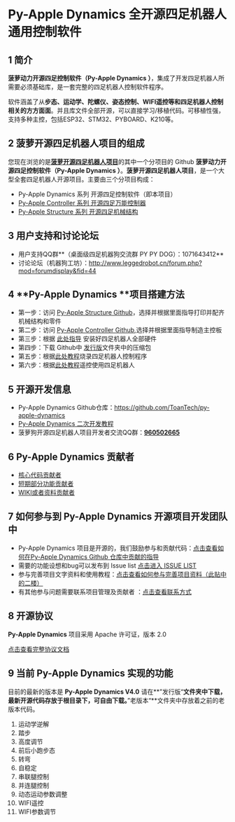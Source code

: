 # **Py-Apple Dynamics** 全开源四足机器人通用控制软件
## 1 简介

  **菠萝动力开源四足控制软件（Py-Apple Dynamics ）**，集成了开发四足机器人所需要必须基础库，是一套完整的四足机器人控制软件程序。

  软件涵盖了从**步态、运动学、陀螺仪、姿态控制、WIFI遥控等和四足机器人控制相关的方方面面**。并且库文件全部开源，可以直接学习/移植代码。可移植性强，支持多种主控，包括ESP32、STM32、PYBOARD、K210等。

## 2 **菠萝开源四足机器人项目的组成**

  您现在浏览的是[**菠萝开源四足机器人项目**](https://github.com/ToanTech/py-apple-quadruped-robot)的其中一个分项目的 Github **菠萝动力开源四足控制软件（Py-Apple Dynamics ）**。**菠萝开源四足机器人项目**，是一个大型全套四足机器人开源项目。主要由三个分项目构成：

- Py-Apple Dynamics 系列 开源四足控制软件（即本项目）
- [Py-Apple Controller 系列 开源四足万能控制器](https://github.com/ToanTech/py-apple-controller)
- [Py-Apple Structure 系列 开源四足机械结构](https://github.com/ToanTech/py-apple-structure)

## 3 用户支持和讨论论坛

- 用户支持QQ群**（桌面级四足机器狗交流群 PY PY DOG）：1071643412**
- 讨论论坛（机器狗工坊）：http://www.leggedrobot.cn/forum.php?mod=forumdisplay&fid=44

## 4 **Py-Apple Dynamics **项目搭建方法

- 第一步：访问 [Py-Apple Structure Github](https://github.com/ToanTech/py-apple-structure)，选择并根据里面指导打印并配齐机械结构和零件
- 第二步：访问 [Py-Apple Controller Github](https://github.com/ToanTech/py-apple-controller),选择并根据里面指导制造主控板
- 第三步：根据 [此处指导](guidetoinstall.md) 安装好四足机器人全部硬件
- 第四步：下载 Github中 [发行版]()文件夹中的压缩包
- 第五步：根据[此处教程](https://www.bilibili.com/video/BV1mv411B7dR/)烧录四足机器人控制程序
- 第六步：根据[此处教程](https://www.bilibili.com/video/BV1Qg4y1v78G/)遥控使用四足机器人

## 5 开源开发信息

- Py-Apple Dynamics Github仓库：https://github.com/ToanTech/py-apple-dynamics
- [Py-Apple Dynamics 二次开发教程](http://www.leggedrobot.cn/forum.php?mod=viewthread&tid=48)
- 菠萝狗开源四足机器人项目开发者交流QQ群：<u>**960502665**</u>

## 6 **Py-Apple Dynamics** 贡献者

- [核心代码贡献者](contributors_m.md)
- [短期部分功能贡献者](contributors_s.md)
- [WIKI或者资料贡献者](contributors_w.md)

## 7 如何参与到 Py-Apple Dynamics 开源项目开发团队中

-  Py-Apple Dynamics 项目是开源的，我们鼓励参与和贡献代码：[点击查看如何在Py-Apple Dynamics Github 仓库中贡献的指导](http://www.leggedrobot.cn/forum.php?mod=viewthread&tid=49&extra=page%3D1)
-  需要的功能设想和bug可以发布到 Issue list [点击进入 ISSUE LIST](https://github.com/ToanTech/py-apple-dynamics/issues)
-  参与完善项目文字资料和使用教程：[点击查看如何参与完善项目资料（此贴中的二楼）](http://www.leggedrobot.cn/forum.php?mod=viewthread&tid=49&extra=page%3D1)
-  有其他参与问题需要联系项目管理及贡献者 ：[点击查看联系方式](contributors_m.md)

## 8 开源协议

**Py-Apple Dynamics** 项目采用 Apache 许可证，版本 2.0

[点击查看完整协议文档](LICENSE)

## 9 当前 Py-Apple Dynamics 实现的功能

目前的最新的版本是 **Py-Apple Dynamics V4.0** 请在**”发行版“**文件夹中下载，最新开源代码存放于根目录下，可自由下载。**”老版本“**文件夹中存放着之前的老版本代码。

1. 运动学逆解
2. 踏步
3. 高度调节
4. 前后小跑步态
5. 转弯
6. 自稳定
7. 串联腿控制
8. 并连腿控制
9. 动态运动参数调整
10. WIFI遥控
11. WIFI参数调节